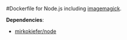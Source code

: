 #Dockerfile for Node.js including [imagemagick](http://www.imagemagick.org/).

**Dependencies**:
- [mirkokiefer/node](https://github.com/mirkokiefer/node)
